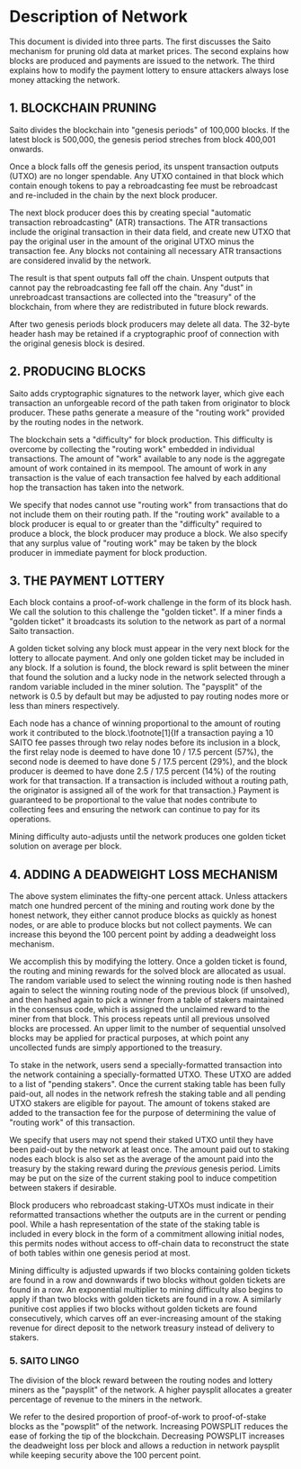 # Description of Network

This document is divided into three parts. The first discusses the Saito mechanism for pruning old data at market prices. The second explains how blocks are produced and payments are issued to the network. The third explains how to modify the payment lottery to ensure attackers always lose money attacking the network.

## 1. BLOCKCHAIN PRUNING

Saito divides the blockchain into "genesis periods" of 100,000 blocks. If the latest block is 500,000, the genesis period streches from block 400,001 onwards.

Once a block falls off the genesis period, its unspent transaction outputs (UTXO) are no longer spendable. Any UTXO contained in that block which contain enough tokens to pay a rebroadcasting fee must be rebroadcast and re-included in the chain by the next block producer.

The next block producer does this by creating special "automatic transaction rebroadcasting" (ATR) transactions. The ATR transactions include the original transaction in their data field, and create new UTXO that pay the original user in the amount of the original UTXO minus the transaction fee. Any blocks not containing all necessary ATR transactions are considered invalid by the network.

The result is that spent outputs fall off the chain. Unspent outputs that cannot pay the rebroadcasting fee fall off the chain. Any "dust" in unrebroadcast transactions are collected into the "treasury" of the blockchain, from where they are redistributed in future block rewards.

After two genesis periods block producers may delete all data. The 32-byte header hash may be retained if a cryptographic proof of connection with the original genesis block is desired.

## 2. PRODUCING BLOCKS

Saito adds cryptographic signatures to the network layer, which give each transaction an unforgeable record of the path taken from originator to block producer. These paths generate a measure of the "routing work" provided by the routing nodes in the network.

The blockchain sets a "difficulty" for block production. This difficulty is overcome by collecting the  "routing work" embedded in individual transactions. The amount of "work" available to any node is the aggregate amount of work contained in its mempool. The amount of work in any transaction is the value of each transaction fee halved by each additional hop the transaction has taken into the network.

We specify that nodes cannot use "routing work" from transactions that do not include them on their routing path. If the "routing work" available to a block producer is equal to or greater than the "difficulty" required to produce a block, the block producer may produce a block. We also specify that any surplus value of "routing work" may be taken by the block producer in immediate payment for block production.


## 3. THE PAYMENT LOTTERY

Each block contains a proof-of-work challenge in the form of its block hash. We call the solution to this challenge the "golden ticket". If a miner finds a "golden ticket" it broadcasts its solution to the network as part of a normal Saito transaction.

A golden ticket solving any block must appear in the very next block for the lottery to allocate payment. And only one golden ticket may be included in any block. If a solution is found, the block reward is split between the miner that found the solution and a lucky node in the network selected through a random variable included in the miner solution. The "paysplit" of the network is 0.5 by default but may be adjusted to pay routing nodes more or less than miners respectively.

Each node has a chance of winning proportional to the amount of routing work it contributed to the block.\footnote[1]{If a transaction paying a 10 SAITO fee passes through two relay nodes before its inclusion in a block, the first relay node is deemed to have done 10 / 17.5 percent (57\%), the second node is deemed to have done 5 / 17.5 percent (29\%), and the block producer is deemed to have done 2.5 / 17.5 percent (14\%) of the routing work for that transaction. If a transaction is included without a routing path, the originator is assigned all of the work for that transaction.} Payment is guaranteed to be proportional to the value that nodes contribute to collecting fees and ensuring the network can continue to pay for its operations.

Mining difficulty auto-adjusts until the network produces one golden ticket solution on average per block.

## 4. ADDING A DEADWEIGHT LOSS MECHANISM

The above system eliminates the fifty-one percent attack. Unless attackers match one hundred percent of the mining and routing work done by the honest network, they either cannot produce blocks as quickly as honest nodes, or are able to produce blocks but not collect payments. We can increase this beyond the 100 percent point by adding a deadweight loss mechanism.

We accomplish this by modifying the lottery. Once a golden ticket is found, the routing and mining rewards for the solved block are allocated as usual. The random variable used to select the winning routing node is then hashed again to select the winning routing node of the previous block (if unsolved), and then hashed again to pick a winner from a table of stakers maintained in the consensus code, which is assigned the unclaimed reward to the miner from that block. This process repeats until all previous unsolved blocks are processed. An upper limit to the number of sequential unsolved blocks may be applied for practical purposes, at which point any uncollected funds are simply apportioned to the treasury.

To stake in the network, users send a specially-formatted transaction into the network containing a specially-formatted UTXO. These UTXO are added to a list of "pending stakers". Once the current staking table has been fully paid-out, all nodes in the network refresh the staking table and all pending UTXO stakers are eligible for payout. The amount of tokens staked are added to the transaction fee for the purpose of determining the value of "routing work" of this transaction.

We specify that users may not spend their staked UTXO until they have been paid-out by the network at least once. The amount paid out to staking nodes each block is also set as the average of the amount paid into the treasury by the staking reward during the *previous* genesis period. Limits may be put on the size of the current staking pool to induce competition between stakers if desirable.

Block producers who rebroadcast staking-UTXOs must indicate in their reformatted transactions whether the outputs are in the current or pending pool. While a hash representation of the state of the staking table is included in every block in the form of a commitment allowing initial nodes, this permits nodes without access to off-chain data to reconstruct the state of both tables within one genesis period at most.

Mining difficulty is adjusted upwards if two blocks containing golden tickets are found in a row and downwards if two blocks without golden tickets are found in a row. An exponential multiplier to mining difficulty also begins to apply if than two blocks with golden tickets are found in a row. A similarly punitive cost applies if two blocks without golden tickets are found consecutively, which carves off an ever-increasing amount of the staking revenue for direct deposit to the network treasury instead of delivery to stakers.


### 5. SAITO LINGO

The division of the block reward between the routing nodes and lottery miners as the "paysplit" of the network. A higher paysplit allocates a greater percentage of revenue to the miners in the network.

We refer to the desired proportion of proof-of-work to proof-of-stake blocks as the "powsplit" of the network. Increasing POWSPLIT reduces the ease of forking the tip of the blockchain. Decreasing POWSPLIT increases the deadweight loss per block and allows a reduction in network paysplit while keeping security above the 100 percent point.


